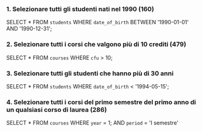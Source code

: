 ### 1. Selezionare tutti gli studenti nati nel 1990 (160)

  SELECT * 
  FROM `students`
  WHERE `date_of_birth` BETWEEN '1990-01-01' AND '1990-12-31';  

### 2. Selezionare tutti i corsi che valgono più di 10 crediti (479)

  SELECT * 
  FROM `courses`
  WHERE `cfu` > 10;

### 3. Selezionare tutti gli studenti che hanno più di 30 anni

  SELECT * 
  FROM `students`
  WHERE `date_of_birth` < '1994-05-15';

### 4. Selezionare tutti i corsi del primo semestre del primo anno di un qualsiasi corso di laurea (286)

  SELECT * 
  FROM `courses`
  WHERE `year` = 1; AND `period` = 'I semestre'